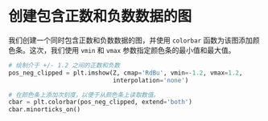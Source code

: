 # 创建包含正数和负数数据的图

我们创建一个同时包含正数和负数数据的图，并使用 `colorbar` 函数为该图添加颜色条。这次，我们使用 `vmin` 和 `vmax` 参数指定颜色条的最小值和最大值。

```python
# 绘制介于 +/- 1.2 之间的正数和负数
pos_neg_clipped = plt.imshow(Z, cmap='RdBu', vmin=-1.2, vmax=1.2,
                             interpolation='none')

# 在颜色条上添加次刻度，以便于从颜色条上读取数值。
cbar = plt.colorbar(pos_neg_clipped, extend='both')
cbar.minorticks_on()
```
